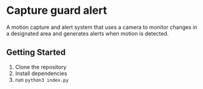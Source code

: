 # Capture guard alert

A motion capture and alert system that uses a camera to monitor changes in a designated area and generates alerts when motion is detected.

## Getting Started

1. Clone the repository
2. Install dependencies
3. run `python3 index.py` 

